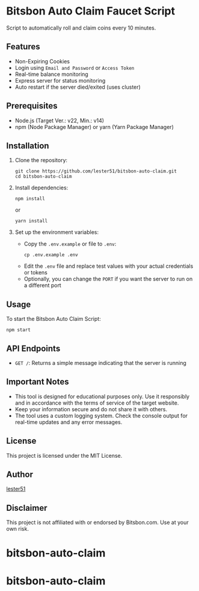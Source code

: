 # Bitsbon Auto Claim Faucet Script

Script to automatically roll and claim coins every 10 minutes.

## Features

- Non-Expiring Cookies
- Login using `Email and Password` or `Access Token`
- Real-time balance monitoring
- Express server for status monitoring
- Auto restart if the server died/exited (uses cluster)

## Prerequisites

- Node.js (Target Ver.: v22, Min.: v14)
- npm (Node Package Manager) or yarn (Yarn Package Manager)

## Installation

1. Clone the repository:

   ```
   git clone https://github.com/lester51/bitsbon-auto-claim.git
   cd bitsbon-auto-claim
   ```

2. Install dependencies:

   ```
   npm install
   ```
   or
   ```
   yarn install
   ```

3. Set up the environment variables:
   - Copy the `.env.example` or file to `.env`:
     ```
     cp .env.example .env
     ```
   - Edit the `.env` file and replace test values with your actual credentials or tokens
   - Optionally, you can change the `PORT` if you want the server to run on a different port

## Usage

To start the Bitsbon Auto Claim Script:

```
npm start
```

## API Endpoints

- `GET /`: Returns a simple message indicating that the server is running

## Important Notes

- This tool is designed for educational purposes only. Use it responsibly and in accordance with the terms of service of the target website.
- Keep your information secure and do not share it with others.
- The tool uses a custom logging system. Check the console output for real-time updates and any error messages.

## License

This project is licensed under the MIT License.

## Author

[lester51](https://github.com/lester51)

## Disclaimer

This project is not affiliated with or endorsed by Bitsbon.com. Use at your own risk.
# bitsbon-auto-claim
# bitsbon-auto-claim
